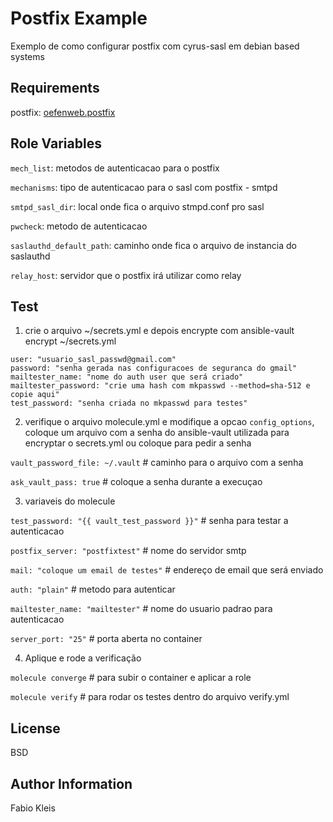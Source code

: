 Postfix Example
=========

Exemplo de como configurar postfix com cyrus-sasl em debian based systems

Requirements
------------
  postfix: [oefenweb.postfix](https://github.com/Oefenweb/ansible-postfix)
 
Role Variables
--------------

 `mech_list`: metodos de autenticacao para o postfix
 
 `mechanisms`: tipo de autenticacao para o sasl com postfix - smtpd
 
 `smtpd_sasl_dir`: local onde fica o arquivo stmpd.conf pro sasl
 
 `pwcheck`: metodo de autenticacao 
 
 `saslauthd_default_path`: caminho onde fica o arquivo de instancia do saslauthd
 
 `relay_host`: servidor que o postfix irá utilizar como relay
 

Test
---
1. crie o arquivo ~/secrets.yml e depois encrypte com ansible-vault encrypt ~/secrets.yml
```
user: "usuario_sasl_passwd@gmail.com"
password: "senha gerada nas configuracoes de seguranca do gmail"
mailtester_name: "nome do auth user que será criado"
mailtester_password: "crie uma hash com mkpasswd --method=sha-512 e copie aqui"
test_password: "senha criada no mkpasswd para testes"
```

2. verifique o arquivo molecule.yml e modifique a opcao `config_options`, coloque um arquivo com a senha do ansible-vault utilizada para encryptar o secrets.yml ou coloque para pedir a senha

 `vault_password_file: ~/.vault` # caminho para o arquivo com a senha

 `ask_vault_pass: true` # coloque a senha durante a execuçao

3. variaveis do molecule

 `test_password: "{{ vault_test_password }}"` # senha para testar a autenticacao

 `postfix_server: "postfixtest"` # nome do servidor smtp

 `mail: "coloque um email de testes"` # endereço de email que será enviado

 `auth: "plain"` # metodo para autenticar

 `mailtester_name: "mailtester"` # nome do usuario padrao para autenticacao
 
 `server_port: "25"` # porta aberta no container

4. Aplique e rode a verificação

 `molecule converge` # para subir o container e aplicar a role

 `molecule verify` # para rodar os testes dentro do arquivo verify.yml

License
-------

BSD

Author Information
------------------

Fabio Kleis
